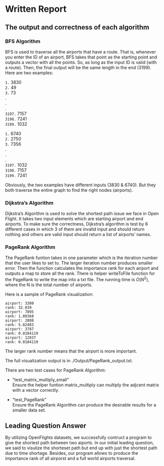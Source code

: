 # Written Report
## The output and correctness of each algorithm
### BFS Algorithm
BFS is used to traverse all the airports that have a route. That is, whenever you enter the ID of an airport, BFS takes that point as the starting point and outputs a vector with all the points. So, as long as the input ID is valid (with a route). Then, the final output will be the same length in the end (3199).
Here are two examples:

``1.`` 3830<br>
``2.`` 49<br>
``3.`` 73<br>
.<br>
.<br>
.<br>
``3197.`` 7157<br>
``3198.`` 7241<br>
``3199.`` 1032<br>

``1.`` 6740<br>
``2.`` 2750<br>
``3.`` 7356<br>
.<br>
.<br>
.<br>
``3197.`` 1032<br>
``3198.`` 7157<br>
``3199.`` 7241<br>

Obviously, the two examples have different inputs (3830 & 6740). But they both traverse the entire graph to find the right nodes (airports).


### Dijkstra’s Algorithm
Dijkstra’s Algorithm is used to solve the shortest path issue we face in Open Flight. It takes two input elements which are starting airport and end airports. To make sure the correctness, Dijkstra’s algorithm is test by 6 different cases in which 3 of them are invalid input and should return nothing and others are valid input should return a list of airports’ names.

### PageRank Algorithm
The PageRank funtion takes in one parameter which is the iteration number that the user likes to set to. The larger iteration number produces smaller error. Then the function calculates the importance rank for each airport and outputs a map to store all the rank. There is helper writeToFile function for the PageRank to write the map into a txt file. The running time is $O(N^2)$, where the N is the total number of airports.    

Here is a sample of PageRank visualization:    

``airport: 3380``   
``rank: 32.039``   
``airport: 7895``   
``rank: 1.80368``   
``airport: 2808``   
``rank: 5.82483``   
``airport: 3787``   
``rank: 0.0104119``   
``airport: 12037``   
``rank: 0.0104119``

The larger rank number means that the airport is more important.

The full visualization output is in ./Output/PageRank_output.txt.    

There are two test cases for PageRank Algorithm:    
* "test_matrix_multiply_small"     
Ensure the helper funtion matrix_multiply can multiply the adjcent matrix with a vector correctly.

* "test_PageRank"     
Ensure the PageRank Algorithm can produce the desirable results for a smaller data set.

## Leading Question Answer
By utilizing OpenFlights datasets, we successfully contruct a program to give the shortest path between two aiports. In our initial leading question, we said to visulize the shorteset path but end up with just the shortest path due to time shortage. Besides, our program allows to produce the importance rank of all airporst and a full world airports traversal.

